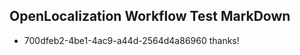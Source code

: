 ## OpenLocalization Workflow Test MarkDown
* 700dfeb2-4be1-4ac9-a44d-2564d4a86960 
thanks!<!--HONumber=Mar16_HO4-->
